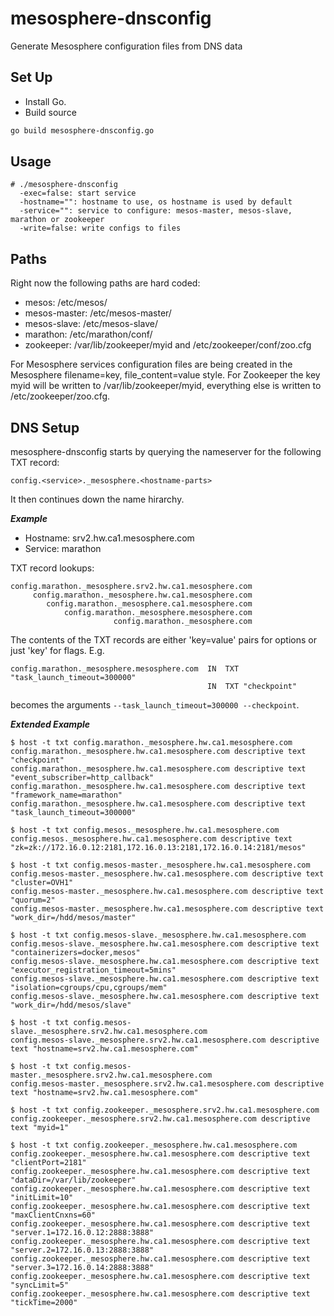 # mesosphere-dnsconfig
Generate Mesosphere configuration files from DNS data

Set Up
------
* Install Go.
* Build source
```bash
go build mesosphere-dnsconfig.go
```

Usage
-----
```
# ./mesosphere-dnsconfig
  -exec=false: start service
  -hostname="": hostname to use, os hostname is used by default
  -service="": service to configure: mesos-master, mesos-slave, marathon or zookeeper
  -write=false: write configs to files
```

Paths
-----
Right now the following paths are hard coded:
- mesos: /etc/mesos/
- mesos-master: /etc/mesos-master/
- mesos-slave: /etc/mesos-slave/
- marathon: /etc/marathon/conf/
- zookeeper: /var/lib/zookeeper/myid and /etc/zookeeper/conf/zoo.cfg

For Mesosphere services configuration files are being created in the Mesosphere filename=key, file_content=value style. For Zookeeper the key myid will be written to /var/lib/zookeeper/myid, everything else is written to /etc/zookeeper/zoo.cfg.

DNS Setup
---------
mesosphere-dnsconfig starts by querying the nameserver for the following TXT record:

`config.<service>._mesosphere.<hostname-parts>`

It then continues down the name hirarchy.

***Example***
- Hostname: srv2.hw.ca1.mesosphere.com
- Service: marathon

TXT record lookups:
```
config.marathon._mesosphere.srv2.hw.ca1.mesosphere.com
     config.marathon._mesosphere.hw.ca1.mesosphere.com
        config.marathon._mesosphere.ca1.mesosphere.com
            config.marathon._mesosphere.mesosphere.com
                       config.marathon._mesosphere.com
```

The contents of the TXT records are either 'key=value' pairs for options or just 'key' for flags.
E.g.
```
config.marathon._mesosphere.mesosphere.com  IN  TXT "task_launch_timeout=300000"
                                            IN  TXT "checkpoint"
```
becomes the arguments `--task_launch_timeout=300000 --checkpoint`.


***Extended Example***
```
$ host -t txt config.marathon._mesosphere.hw.ca1.mesosphere.com
config.marathon._mesosphere.hw.ca1.mesosphere.com descriptive text "checkpoint"
config.marathon._mesosphere.hw.ca1.mesosphere.com descriptive text "event_subscriber=http_callback"
config.marathon._mesosphere.hw.ca1.mesosphere.com descriptive text "framework_name=marathon"
config.marathon._mesosphere.hw.ca1.mesosphere.com descriptive text "task_launch_timeout=300000"

$ host -t txt config.mesos._mesosphere.hw.ca1.mesosphere.com
config.mesos._mesosphere.hw.ca1.mesosphere.com descriptive text "zk=zk://172.16.0.12:2181,172.16.0.13:2181,172.16.0.14:2181/mesos"

$ host -t txt config.mesos-master._mesosphere.hw.ca1.mesosphere.com
config.mesos-master._mesosphere.hw.ca1.mesosphere.com descriptive text "cluster=OVH1"
config.mesos-master._mesosphere.hw.ca1.mesosphere.com descriptive text "quorum=2"
config.mesos-master._mesosphere.hw.ca1.mesosphere.com descriptive text "work_dir=/hdd/mesos/master"

$ host -t txt config.mesos-slave._mesosphere.hw.ca1.mesosphere.com
config.mesos-slave._mesosphere.hw.ca1.mesosphere.com descriptive text "containerizers=docker,mesos"
config.mesos-slave._mesosphere.hw.ca1.mesosphere.com descriptive text "executor_registration_timeout=5mins"
config.mesos-slave._mesosphere.hw.ca1.mesosphere.com descriptive text "isolation=cgroups/cpu,cgroups/mem"
config.mesos-slave._mesosphere.hw.ca1.mesosphere.com descriptive text "work_dir=/hdd/mesos/slave"

$ host -t txt config.mesos-slave._mesosphere.srv2.hw.ca1.mesosphere.com
config.mesos-slave._mesosphere.srv2.hw.ca1.mesosphere.com descriptive text "hostname=srv2.hw.ca1.mesosphere.com"

$ host -t txt config.mesos-master._mesosphere.srv2.hw.ca1.mesosphere.com
config.mesos-master._mesosphere.srv2.hw.ca1.mesosphere.com descriptive text "hostname=srv2.hw.ca1.mesosphere.com"

$ host -t txt config.zookeeper._mesosphere.srv2.hw.ca1.mesosphere.com
config.zookeeper._mesosphere.srv2.hw.ca1.mesosphere.com descriptive text "myid=1"

$ host -t txt config.zookeeper._mesosphere.hw.ca1.mesosphere.com
config.zookeeper._mesosphere.hw.ca1.mesosphere.com descriptive text "clientPort=2181"
config.zookeeper._mesosphere.hw.ca1.mesosphere.com descriptive text "dataDir=/var/lib/zookeeper"
config.zookeeper._mesosphere.hw.ca1.mesosphere.com descriptive text "initLimit=10"
config.zookeeper._mesosphere.hw.ca1.mesosphere.com descriptive text "maxClientCnxns=60"
config.zookeeper._mesosphere.hw.ca1.mesosphere.com descriptive text "server.1=172.16.0.12:2888:3888"
config.zookeeper._mesosphere.hw.ca1.mesosphere.com descriptive text "server.2=172.16.0.13:2888:3888"
config.zookeeper._mesosphere.hw.ca1.mesosphere.com descriptive text "server.3=172.16.0.14:2888:3888"
config.zookeeper._mesosphere.hw.ca1.mesosphere.com descriptive text "syncLimit=5"
config.zookeeper._mesosphere.hw.ca1.mesosphere.com descriptive text "tickTime=2000"
```
